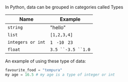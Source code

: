 In Python, data can be grouped in categories called Types

| Name | Example |
| ---      | ---           |
| `string`   | "hello"
| `list`      | `[1,2,3,4]`      |
| `integers or int` | `1 ` `-10 ` `23 `|
| `float` | `3.5 ``-3.5 ``1.0`

An example of using these type of data:

```python
favourite_food = "tempura"
my age = 16.5 # my age is a type of integer or int
```